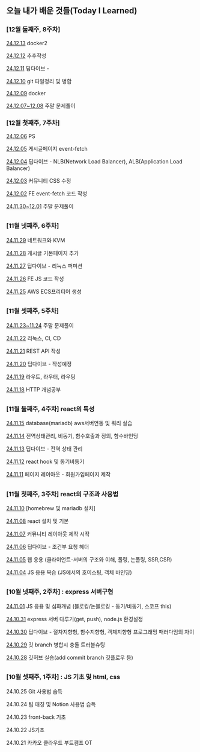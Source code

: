 ## 오늘 내가 배운 것들(Today I Learned)


### [12월 둘째주, 8주차]

[24.12.13](https://github.com/100-hours-a-week/june-til/blob/main/Dec/2024-12-13.md) docker2

[24.12.12](https://github.com/100-hours-a-week/june-til/blob/main/Dec/2024-12-12.md) 추후작성

[24.12.11](https://github.com/100-hours-a-week/june-til/blob/main/Dec/2024-12-11.md) 딥다이브 - 

[24.12.10](https://github.com/100-hours-a-week/june-til/blob/main/Dec/2024-12-10.md) git 파일정리 및 병합

[24.12.09](https://github.com/100-hours-a-week/june-til/blob/main/Dec/2024-12-09.md) docker

[24.12.07~12.08](https://github.com/100-hours-a-week/june-til/blob/main/Dec/2024-12-07~12-08.md) 주말 문제풀이


### [12월 첫째주, 7주차]

[24.12.06](https://github.com/100-hours-a-week/june-til/blob/main/Dec/2024-12-05.md) PS

[24.12.05](https://github.com/100-hours-a-week/june-til/blob/main/Dec/2024-12-05.md) 게시글페이지 event-fetch

[24.12.04](https://github.com/100-hours-a-week/june-til/blob/main/Dec/2024-12-04.md) 딥다이브 - NLB(Network Load Balancer), ALB(Application Load Balancer)

[24.12.03](https://github.com/100-hours-a-week/june-til/blob/main/Dec/2024-12-03.md) 커뮤니티 CSS 수정

[24.12.02](https://github.com/100-hours-a-week/june-til/blob/main/Dec/2024-12-02.md) FE event-fetch 코드 작성

[24.11.30~12.01](https://github.com/100-hours-a-week/june-til/blob/main/Dec/2024-11-30~12-01.md) 주말 문제풀이


##

### [11월 넷째주, 6주차]

[24.11.29](https://github.com/100-hours-a-week/june-til/blob/main/Nov/2024-11-29.md) 네트워크와 KVM

[24.11.28](https://github.com/100-hours-a-week/june-til/blob/main/Nov/2024-11-28.md) 게시글 기본페이지 추가

[24.11.27](https://github.com/100-hours-a-week/june-til/blob/main/Nov/2024-11-27.md) 딥다이브 - 리눅스 퍼미션 

[24.11.26](https://github.com/100-hours-a-week/june-til/blob/main/Nov/2024-11-26.md) FE JS 코드 작성

[24.11.25](https://github.com/100-hours-a-week/june-til/blob/main/Nov/2024-11-25.md) AWS ECS프리티어 생성


##


### [11월 셋째주, 5주차]

[24.11.23~11.24](https://github.com/100-hours-a-week/june-til/blob/main/Nov/2024-11-23~24.md) 주말 문제풀이

[24.11.22](https://github.com/100-hours-a-week/june-til/blob/main/Nov/2024-11-22.md) 리눅스, CI, CD

[24.11.21](https://github.com/100-hours-a-week/june-til/blob/main/Nov/2024-11-21.md) REST API 작성

[24.11.20](https://github.com/100-hours-a-week/june-til/blob/main/Nov/2024-11-20.md) 딥다이브 - 작성예정 

[24.11.19](https://github.com/100-hours-a-week/june-til/blob/main/Nov/2024-11-19.md) 라우트, 라우터, 라우팅

[24.11.18](https://github.com/100-hours-a-week/june-til/blob/main/Nov/2024-11-18.md) HTTP 개념공부



##

### [11월 둘째주, 4주차] react의 특성

[24.11.15](https://github.com/100-hours-a-week/june-til/blob/main/Nov/2024-11-15.md) database(mariadb) aws서버연동 및 쿼리 실습

[24.11.14](https://github.com/100-hours-a-week/june-til/blob/main/Nov/2024-11-14.md) 전역상태관리, 비동기, 함수호출과 정의, 함수바인딩

[24.11.13](https://github.com/100-hours-a-week/june-til/blob/main/Nov/2024-11-13.md) 딥다이브 - 전역 상태 관리 

[24.11.12](https://github.com/100-hours-a-week/june-til/blob/main/Nov/2024-11-12.md) react hook 및 동기비동기

[24.11.11](https://github.com/100-hours-a-week/june-til/blob/main/Nov/2024-11-11) 페이지 레이아웃 - 회원가입페이지 제작

##


### [11월 첫째주, 3주차] react의 구조과 사용법

[24.11.10](https://github.com/100-hours-a-week/june-til/blob/main/Nov/2024-11-10.md) [homebrew 및 mariadb 설치]

[24.11.08](https://github.com/100-hours-a-week/june-til/blob/main/Nov/2024-11-08.md) react 설치 및 기본

[24.11.07](https://github.com/100-hours-a-week/june-til/blob/main/Nov/2024-11-07.md) 커뮤니티 레이아웃 제작 시작

[24.11.06](https://github.com/100-hours-a-week/june-til/blob/main/Nov/2024-11-06.md) 딥다이브 - 조건부 요청 헤더

[24.11.05](https://github.com/100-hours-a-week/june-til/blob/main/Nov/2024-11-05.md) 웹 응용 (클라이언트-서버의 구조와 이해, 폴링, 논폴링, SSR,CSR)

[24.11.04](https://github.com/100-hours-a-week/june-til/blob/main/Nov/2024-11-04.md) JS 응용 복습 (JS에서의 호이스팅, 객체 바인딩)

##

### [10월 넷째주, 2주차] : express 서버구현


[24.11.01](https://github.com/100-hours-a-week/june-til/blob/main/Nov/2024-11-01.md) JS 응용 및 심화개념 (블로킹/논블로킹 - 동기/비동기, 스코프 this)

[24.10.31](https://github.com/100-hours-a-week/june-til/blob/main/2024-10-31.md) express 서버 다루기(get, push), node.js 환경설정

[24.10.30](https://github.com/100-hours-a-week/june-til/blob/main/2024-10-30.md) 딥다이브 - 절차지향형, 함수지향형, 객체지향형 프로그래밍 패러다임의 차이

[24.10.29](https://github.com/100-hours-a-week/june-til/blob/main/2024-10-29.md) 깃 branch 병합시 충돌 트러블슈팅

[24.10.28](https://github.com/100-hours-a-week/june-til/blob/main/2024-10-28.md) 깃허브 실습(add commit branch 깃플로우 등)

##

### [10월 셋째주, 1주차] : JS 기초 및 html, css

24.10.25 Git 사용법 습득

24.10.24 팀 매칭 및 Notion 사용법 습득

24.10.23 front-back 기초

24.10.22 JS기초

24.10.21 카카오 클라우드 부트캠프 OT
